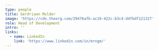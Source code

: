 ```yaml
---
type: people
title: Gerdriaan Mulder
image: 'https://cdn.theorg.com/29476afb-ac19-422c-b3c4-d4fbdf121327'
role: Head of Development
intro: ''
links:
  - name: LinkedIn
    link: 'https://www.linkedin.com/in/mrngm/'
---
```


